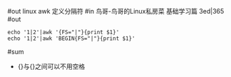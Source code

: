 #out
linux awk 定义分隔符
#in
鸟哥-鸟哥的Linux私房菜 基础学习篇 3ed|365
#out
```
echo '1|2'|awk '{FS="|"}{print $1}'
echo '1|2'|awk 'BEGIN{FS="|"}{print $1}'
```
#sum
- {}与{}之间可以不用空格
